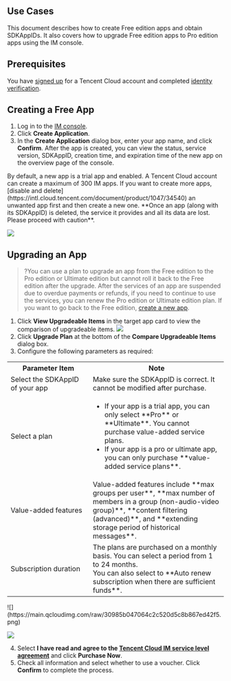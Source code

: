 ## Use Cases
This document describes how to create Free edition apps and obtain SDKAppIDs. It also covers how to upgrade Free edition apps to Pro edition apps using the IM console.

## Prerequisites
You have [signed up](https://intl.cloud.tencent.com/document/product/378/17985) for a Tencent Cloud account and completed [identity verification](http://intl.cloud.tencent.com/document/product/378/3629).

## Creating a Free App
1. Log in to the [IM console](https://console.cloud.tencent.com/im).
2. Click **Create Application**.
3. In the **Create Application** dialog box, enter your app name, and click **Confirm**.
    After the app is created, you can view the status, service version, SDKAppID, creation time, and expiration time of the new app on the overview page of the console.

<dx-alert infotype="explain" title="">
By default, a new app is a trial app and enabled.
A Tencent Cloud account can create a maximum of 300 IM apps. If you want to create more apps, [disable and delete](https://intl.cloud.tencent.com/document/product/1047/34540) an unwanted app first and then create a new one. **Once an app (along with its SDKAppID) is deleted, the service it provides and all its data are lost. Please proceed with caution**.
</dx-alert>

![](https://main.qcloudimg.com/raw/8997bb04e972bfe2a1ef7a149b7350b1.jpg)


## Upgrading an App
>?You can use a plan to upgrade an app from the Free edition to the Pro edition or Ultimate edition but cannot roll it back to the Free edition after the upgrade. After the services of an app are suspended due to overdue payments or refunds, if you need to continue to use the services, you can renew the Pro edition or Ultimate edition plan. If you want to go back to the Free edition, [create a new app](https://intl.cloud.tencent.com/document/product/1047/34577).


1. Click **View Upgradeable Items** in the target app card to view the comparison of upgradeable items.
![](https://main.qcloudimg.com/raw/57df90241441a67073bfd4b52de3bc5d.png)
2. Click **Upgrade Plan** at the bottom of the **Compare Upgradeable Items** dialog box.
3. Configure the following parameters as required:
  <table>
     <tr>
         <th>Parameter Item</th>  
         <th>Note</th>  
     </tr>
	 <tr>      
         <td>Select the SDKAppID of your app</td>   
				<td>Make sure the SDKAppID is correct. It cannot be modified after purchase.</td>   
     </tr> 
	 <tr>      
         <td>Select a plan</td>   
				 <td><ul><li>If your app is a trial app, you can only select **Pro** or **Ultimate**. You cannot purchase value-added service plans.</li><li>If your app is a pro or ultimate app, you can only purchase **value-added service plans**.</li></ul></td>   
     </tr> 
	 <tr>      
         <td nowrap="nowrap">Value-added features</td>   
				 <td>Value-added features include **max groups per user**, **max number of members in a group (non-audio-video group)**, **content filtering (advanced)**, and **extending storage period of historical messages**.</ul></td>   
     </tr> 
	 <tr> 
	     <td>Subscription duration</td>   
	     <td>The plans are purchased on a monthly basis. You can select a period from 1 to 24 months.<br>You can also select to **Auto renew subscription when there are sufficient funds**.</td>   
     </tr> 
</table>
![](https://main.qcloudimg.com/raw/30985b047064c2c520d5c8b867ed42f5.png)

![](https://main.qcloudimg.com/raw/ee60c52d0d2b738e2afb1f0209a27a79.png)

4. Select **I have read and agree to the [Tencent Cloud IM service level agreement](https://intl.cloud.tencent.com/document/product/1047/34545)** and click **Purchase Now**.
5. Check all information and select whether to use a voucher. Click **Confirm** to complete the process.
